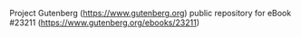 Project Gutenberg (https://www.gutenberg.org) public repository for eBook #23211 (https://www.gutenberg.org/ebooks/23211)
